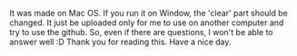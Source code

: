 It was made on Mac OS.
If you run it on Window, the 'clear' part should be changed.
It just be uploaded only for me to use on another computer and try to use the github.
So, even if there are questions, I won't be able to answer well :D
Thank you for reading this. Have a nice day.
